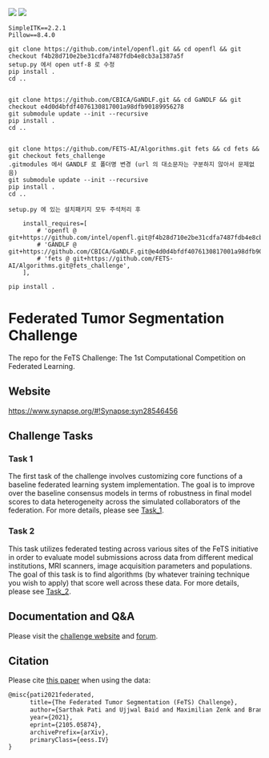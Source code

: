 <a href="https://arxiv.org/abs/2105.05874" alt="Citation"><img src="https://img.shields.io/badge/cite-citation-blue" /></a>
<a href="https://twitter.com/FeTS_Challenge" alt="Citation"><img src="https://img.shields.io/twitter/follow/fets_challenge?style=social" /></a>

```
SimpleITK==2.2.1
Pillow==8.4.0

git clone https://github.com/intel/openfl.git && cd openfl && git checkout f4b28d710e2be31cdfa7487fdb4e8cb3a1387a5f
setup.py 에서 open utf-8 로 수정
pip install .
cd ..


git clone https://github.com/CBICA/GaNDLF.git && cd GaNDLF && git checkout e4d0d4bfdf4076130817001a98dfb90189956278
git submodule update --init --recursive
pip install .
cd ..


git clone https://github.com/FETS-AI/Algorithms.git fets && cd fets && git checkout fets_challenge
.gitmodules 에서 GANDLF 로 폴더명 변경 (url 의 대소문자는 구분하지 않아서 문제없음)
git submodule update --init --recursive
pip install .
cd ..

setup.py 에 있는 설치패키지 모두 주석처리 후

    install_requires=[
        # 'openfl @ git+https://github.com/intel/openfl.git@f4b28d710e2be31cdfa7487fdb4e8cb3a1387a5f',
        # 'GANDLF @ git+https://github.com/CBICA/GaNDLF.git@e4d0d4bfdf4076130817001a98dfb90189956278',
        # 'fets @ git+https://github.com/FETS-AI/Algorithms.git@fets_challenge',
    ],

pip install .
```



# Federated Tumor Segmentation Challenge

The repo for the FeTS Challenge: The 1st Computational Competition on Federated Learning.

## Website

https://www.synapse.org/#!Synapse:syn28546456

## Challenge Tasks

### Task 1

The first task of the challenge involves customizing core functions of a baseline federated learning system implementation. The goal is to improve over the baseline consensus models in terms of robustness in final model scores to data heterogeneity across the simulated collaborators of the federation. For more details, please see [Task_1](./Task_1).

### Task 2

This task utilizes federated testing across various sites of the FeTS initiative in order to evaluate model submissions across data from different medical institutions, MRI scanners, image acquisition parameters and populations. The goal of this task is to find algorithms (by whatever training technique you wish to apply) that score well across these data. For more details, please see [Task_2](./Task_2).

## Documentation and Q&A

Please visit the [challenge website](https://synapse.org/fets) and [forum](https://www.synapse.org/#!Synapse:syn28546456/discussion/default).

<!-- ## Frequently asked questions

Please see [FAQ](https://fets-ai.github.io/Challenge/faq/). -->

## Citation

Please cite [this paper](https://arxiv.org/abs/2105.05874) when using the data:

```latex
@misc{pati2021federated,
      title={The Federated Tumor Segmentation (FeTS) Challenge}, 
      author={Sarthak Pati and Ujjwal Baid and Maximilian Zenk and Brandon Edwards and Micah Sheller and G. Anthony Reina and Patrick Foley and Alexey Gruzdev and Jason Martin and Shadi Albarqouni and Yong Chen and Russell Taki Shinohara and Annika Reinke and David Zimmerer and John B. Freymann and Justin S. Kirby and Christos Davatzikos and Rivka R. Colen and Aikaterini Kotrotsou and Daniel Marcus and Mikhail Milchenko and Arash Nazer and Hassan Fathallah-Shaykh and Roland Wiest and Andras Jakab and Marc-Andre Weber and Abhishek Mahajan and Lena Maier-Hein and Jens Kleesiek and Bjoern Menze and Klaus Maier-Hein and Spyridon Bakas},
      year={2021},
      eprint={2105.05874},
      archivePrefix={arXiv},
      primaryClass={eess.IV}
}
```
